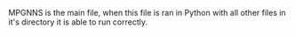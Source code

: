 MPGNNS is the main file, when this file is ran in Python with all other files in it's directory it is able to run correctly.

